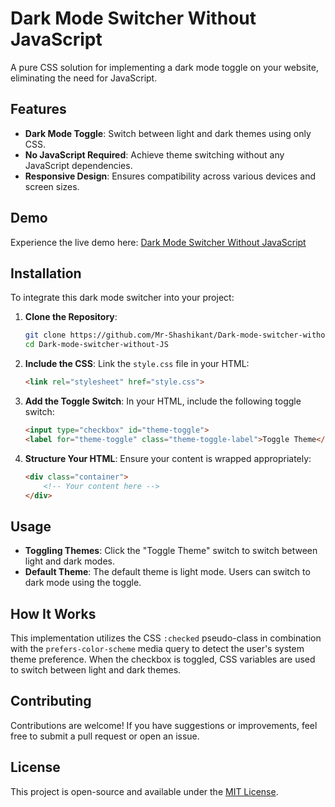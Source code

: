 # Dark Mode Switcher Without JavaScript

A pure CSS solution for implementing a dark mode toggle on your website, eliminating the need for JavaScript.

## Features

- **Dark Mode Toggle**: Switch between light and dark themes using only CSS.
- **No JavaScript Required**: Achieve theme switching without any JavaScript dependencies.
- **Responsive Design**: Ensures compatibility across various devices and screen sizes.

## Demo

Experience the live demo here: [Dark Mode Switcher Without JavaScript](https://mr-shashikant.github.io/Dark-mode-switcher-without-JS/)

## Installation

To integrate this dark mode switcher into your project:

1. **Clone the Repository**:
   ```bash
   git clone https://github.com/Mr-Shashikant/Dark-mode-switcher-without-JS.git
   cd Dark-mode-switcher-without-JS
   ```

2. **Include the CSS**:
   Link the `style.css` file in your HTML:
   ```html
   <link rel="stylesheet" href="style.css">
   ```

3. **Add the Toggle Switch**:
   In your HTML, include the following toggle switch:
   ```html
   <input type="checkbox" id="theme-toggle">
   <label for="theme-toggle" class="theme-toggle-label">Toggle Theme</label>
   ```

4. **Structure Your HTML**:
   Ensure your content is wrapped appropriately:
   ```html
   <div class="container">
       <!-- Your content here -->
   </div>
   ```

## Usage

- **Toggling Themes**: Click the "Toggle Theme" switch to switch between light and dark modes.
- **Default Theme**: The default theme is light mode. Users can switch to dark mode using the toggle.

## How It Works

This implementation utilizes the CSS `:checked` pseudo-class in combination with the `prefers-color-scheme` media query to detect the user's system theme preference. When the checkbox is toggled, CSS variables are used to switch between light and dark themes.

## Contributing

Contributions are welcome! If you have suggestions or improvements, feel free to submit a pull request or open an issue.

## License

This project is open-source and available under the [MIT License](LICENSE).